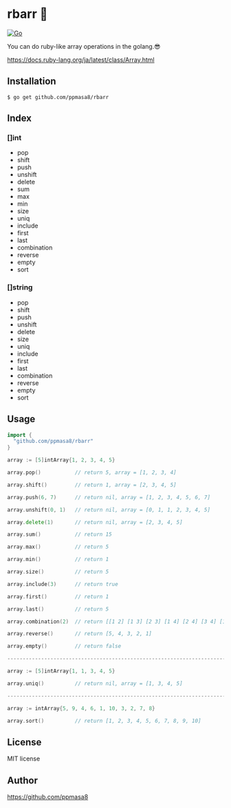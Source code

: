 # rbarr &#x1f48e;
[![Go](https://github.com/ppmasa8/rbarr/actions/workflows/go.yml/badge.svg?branch=master)](https://github.com/ppmasa8/rbarr/actions/workflows/go.yml)

You can do ruby-like array operations in the golang.&#x1f60e;

https://docs.ruby-lang.org/ja/latest/class/Array.html

## Installation
```
$ go get github.com/ppmasa8/rbarr
```

## Index
### []int
- pop
- shift
- push
- unshift
- delete
- sum
- max
- min
- size
- uniq
- include
- first
- last
- combination
- reverse
- empty
- sort

### []string
- pop
- shift
- push
- unshift
- delete
- size
- uniq
- include
- first
- last
- combination
- reverse
- empty
- sort

## Usage
```go
import {
  "github.com/ppmasa8/rbarr"
}

array := [5]intArray{1, 2, 3, 4, 5}

array.pop()           // return 5, array = [1, 2, 3, 4]

array.shift()         // return 1, array = [2, 3, 4, 5]

array.push(6, 7)      // return nil, array = [1, 2, 3, 4, 5, 6, 7]

array.unshift(0, 1)   // return nil, array = [0, 1, 1, 2, 3, 4, 5]

array.delete(1)       // return nil, array = [2, 3, 4, 5]

array.sum()           // return 15

array.max()           // return 5

array.min()           // return 1

array.size()          // return 5

array.include(3)      // return true

array.first()         // return 1

array.last()          // return 5

array.combination(2)  // return [[1 2] [1 3] [2 3] [1 4] [2 4] [3 4] [1 5] [2 5] [3 5] [4 5]]

array.reverse()       // return [5, 4, 3, 2, 1]

array.empty()         // return false

---------------------------------------------------------------------------------

array := [5]intArray{1, 1, 3, 4, 5}

array.uniq()          // return nil, array = [1, 3, 4, 5]

---------------------------------------------------------------------------------

array := intArray{5, 9, 4, 6, 1, 10, 3, 2, 7, 8}

array.sort()          // return [1, 2, 3, 4, 5, 6, 7, 8, 9, 10]
```

## License
MIT license

## Author
https://github.com/ppmasa8
